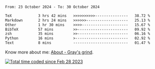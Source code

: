 <!--START_SECTION:waka-->

```txt
From: 23 October 2024 - To: 30 October 2024

TeX            3 hrs 42 mins   >>>>>>>>>>---------------   38.72 %
Markdown       2 hrs 24 mins   >>>>>>-------------------   25.13 %
Other          1 hr 30 mins    >>>>---------------------   15.67 %
BibTeX         57 mins         >>-----------------------   09.92 %
zsh            35 mins         >>-----------------------   06.16 %
Python         16 mins         >------------------------   02.92 %
Text           8 mins          -------------------------   01.47 %
```

<!--END_SECTION:waka-->

<!-- [![grayxu's github stats](https://github-readme-stats.vercel.app/api?username=grayxu&count_private=true&show_icons=true)](https://github.com/grayxu) -->

Know more about me: [About - Gray's grind](https://www.grayxu.cn/).
<p align="left">
  <a href="https://wakatime.com/@c69eb31e-43a1-463f-8968-c3449e386f57"><img src="https://wakatime.com/badge/user/c69eb31e-43a1-463f-8968-c3449e386f57.svg" title="Total time coded since Feb 28 2023" /></a>
</p>

